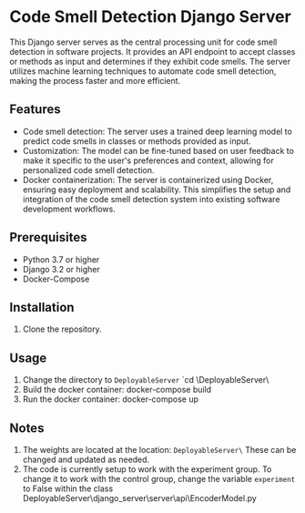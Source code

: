 # Code Smell Detection Django Server

This Django server serves as the central processing unit for code smell detection in software projects. 
It provides an API endpoint to accept classes or methods as input and determines if they exhibit code smells. 
The server utilizes machine learning techniques to automate code smell detection, making the process faster and more efficient.

## Features

- Code smell detection: The server uses a trained deep learning model to predict code smells in classes or methods provided as input.
- Customization: The model can be fine-tuned based on user feedback to make it specific to the user's preferences and context, allowing for personalized code smell detection.
- Docker containerization: The server is containerized using Docker, ensuring easy deployment and scalability. This simplifies the setup and integration of the code smell detection system into existing software development workflows.

## Prerequisites

- Python 3.7 or higher
- Django 3.2 or higher
- Docker-Compose

## Installation

1. Clone the repository. 

## Usage
1. Change the directory to `DeployableServer`
`cd \DeployableServer\ 
2. Build the docker container: docker-compose build
3. Run the docker container: docker-compose up

## Notes

1. The weights are located at the location: 
`DeployableServer\`
These can be changed and updated as needed. 
2. The code is currently setup to work with the experiment group. To change it to work with the control group, change the variable `experiment` to False within the class DeployableServer\django_server\server\api\EncoderModel.py
